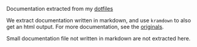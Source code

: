 Documentation extracted from my [dotfiles](https://github.com/DamienRobert/dotfiles)

We extract documentation written in markdown, and use `kramdown` to also
get an html output. For more documentation, see the
[originals](https://github.com/DamienRobert/dotfiles/tree/master/doc).

Small documentation file not written in markdown are not extracted here.
